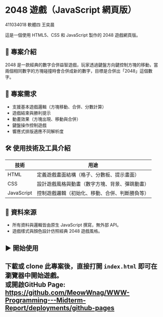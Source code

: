 
# 2048 遊戲（JavaScript 網頁版）

411034018 軟體四 王奕晨

這是一個使用 HTML5、CSS 和 JavaScript 製作的 2048 遊戲網頁版。

## 📌 專案介紹
2048 是一款經典的數字合併益智遊戲，玩家透過鍵盤方向鍵控制方塊的移動，當兩個相同數字的方塊碰撞時會合併成新的數字，目標是合併出「2048」這個數字。

## 🎯 專案需求
- 支援基本遊戲邏輯（方塊移動、合併、分數計算）
- 遊戲結束與勝利提示
- 動畫效果（方塊出現、移動與合併）
- 鍵盤操作控制遊戲
- 響應式排版適應不同解析度

## 🛠 使用技術及工具介紹
| 技術 | 用途 |
|------|------|
| HTML | 定義遊戲畫面結構（格子、分數板、提示畫面） |
| CSS | 設計遊戲風格與動畫（數字方塊、背景、彈跳動畫） |
| JavaScript | 控制遊戲邏輯（初始化、移動、合併、判斷勝負等） |

## 📂 資料來源
- 所有資料與邏輯皆由原生 JavaScript 撰寫，無外部 API。
- 遊戲樣式與顏色設計仿照經典 2048 遊戲風格。

## ▶️ 開始使用
下載或 clone 此專案後，直接打開 `index.html` 即可在瀏覽器中開始遊戲。  
或開啟GitHub Page: https://github.com/MeowWnag/WWW-Programming---Midterm-Report/deployments/github-pages  
---

